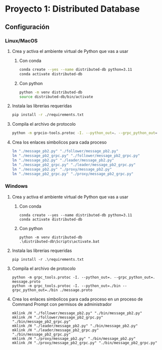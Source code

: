 # Proyecto 1: Distributed Database

## Configuración
### Linux/MacOS
1. Crea y activa el ambiente virtual de Python que vas a usar

    1. Con conda
        ```sh
        conda create --yes --name distributed-db python=3.11
        conda activate distributed-db
        ```
    1. Con python
        ```sh
        python -m venv distributed-db
        source distributed-db/bin/activate
        ```
1. Instala las librerias requeridas
    ```sh
    pip install -r ./requirements.txt
    ```
1. Compila el archivo de protocolo
    ```sh
    python -m grpcio-tools.protoc -I. --python_out=. --grpc_python_out=. ./message.proto
    ```
1. Crea los enlaces simbolicos para cada proceso
    ```sh
    ln "./message_pb2.py" "./follower/message_pb2.py"
    ln "./message_pb2_grpc.py" "./follower/message_pb2_grpc.py"
    ln "./message_pb2.py" "./leader/message_pb2.py"
    ln "./message_pb2_grpc.py" "./leader/message_pb2_grpc.py"
    ln "./message_pb2.py" "./proxy/message_pb2.py"
    ln "./message_pb2_grpc.py" "./proxy/message_pb2_grpc.py"
    ```
### Windows
1. Crea y activa el ambiente virtual de Python que vas a usar

    1. Con conda
        ```batch
        conda create --yes --name distributed-db python=3.11
        conda activate distributed-db
        ```
    1. Con python
        ```batch
        python -m venv distributed-db
        .\distributed-db\Scripts\activate.bat
        ```
1. Instala las librerias requeridas
    ```batch
    pip install -r .\requirements.txt
    ```
1. Compila el archivo de protocolo
    ```batch
    python -m grpc_tools.protoc -I. --python_out=. --grpc_python_out=. message.proto
    python -m grpc_tools.protoc -I. --python_out=./bin --grpc_python_out=./bin ./message.proto
    ```
1. Crea los enlaces simbolicos para cada proceso en un proceso de Command Prompt con permisos de administrador
    ```batch
    mklink /H "./follower/message_pb2.py" "./bin/message_pb2.py"
    mklink /H "./follower/message_pb2_grpc.py" "./bin/message_pb2_grpc.py"
    mklink /H "./leader/message_pb2.py" "./bin/message_pb2.py"
    mklink /H "./leader/message_pb2_grpc.py" "./bin/message_pb2_grpc.py"
    mklink /H "./proxy/message_pb2.py" "./bin/message_pb2.py"
    mklink /H "./proxy/message_pb2_grpc.py" "./bin/message_pb2_grpc.py"
    ```
